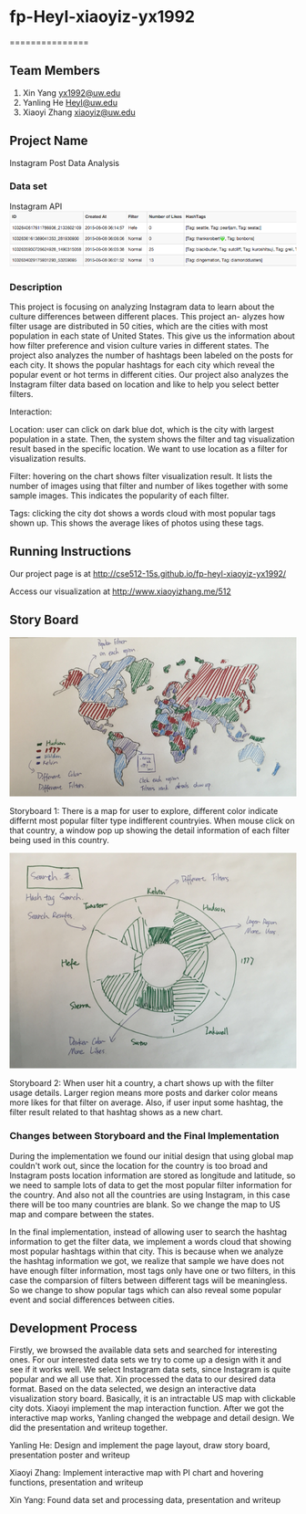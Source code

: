 # fp-Heyl-xiaoyiz-yx1992
===============

## Team Members

1. Xin Yang yx1992@uw.edu
2. Yanling He Heyl@uw.edu
3. Xiaoyi Zhang xiaoyiz@uw.edu

## Project Name

Instagram Post Data Analysis

### Data set

Instagram API
![alt tag](img/dataset.png)

### Description

This project is focusing on analyzing Instagram data to learn about the culture differences between different places. This project an- alyzes how filter usage are distributed in 50 cities, which are the cities with most population in each state of United States. This give us the information about how filter preference and vision culture varies in different states. The project also analyzes the number of hashtags been labeled on the posts for each city. It shows the popular hashtags for each city which reveal the popular event or hot terms in different cities. Our project also analyzes the Instagram filter data based on location and like to help you select better filters.

Interaction:

Location: user can click on dark blue dot, which is the city with largest population in a state. Then, the system shows the filter and tag visualization result based in the specific location. We want to use location as a filter for visualization results.

Filter: hovering on the chart shows filter visualization result. It lists the number of images using that filter and number of likes together with some sample images. This indicates the popularity of each filter.

Tags: clicking the city dot shows a words cloud with most popular tags shown up. This shows the average likes of photos using these tags.


## Running Instructions

Our project page is at http://cse512-15s.github.io/fp-heyl-xiaoyiz-yx1992/

Access our visualization at http://www.xiaoyizhang.me/512

## Story Board

![alt tag](img/storyboard1.png)

Storyboard 1: There is a map for user to explore, different color indicate differnt most popular filter type indifferent countryies. When mouse click on that country, a window pop up showing the detail information of each filter being used in this country.

![alt tag](img/storyboard2.png)

Storyboard 2: When user hit a country, a chart shows up with the filter usage details. Larger region means more posts and darker color means more likes for that filter on average. Also, if user input some hashtag, the filter result related to that hashtag shows as a new chart.

### Changes between Storyboard and the Final Implementation

During the implementation we found our initial design that using global map couldn't work out, since the location for the country is too broad and Instagram posts location information are stored as longitude and latitude, so we need to sample lots of data to get the most popular filter information for the country. And also not all the countries are using Instagram, in this case there will be too many countries are blank. So we change the map to US map and compare between the states.

In the final implementation, instead of allowing user to search the hashtag information to get the filter data, we implement a words cloud that showing most popular hashtags within that city. This is because when we analyze the hashtag information we got, we realize that sample we have does not have enough filter information, most tags only have one or two filters, in this case the comparsion of filters between different tags will be meaningless. So we change to show popular tags which can also reveal some popular event and social differences between cities.


## Development Process
Firstly, we browsed the available data sets and searched for interesting ones. For our interested data sets we try to come up a design with it and see if it works well. We select Instagram data sets, since Instagram is quite popular and we all use that. Xin processed the data to our desired data format. Based on the data selected, we design an interactive data visualization story board. Basically, it is an intractable US map with clickable city dots. Xiaoyi implement the map interaction function. After we got the interactive map works, Yanling changed the webpage and detail design. We did the presentation and writeup together. 

Yanling He: Design and implement the page layout, draw story board, presentation poster and writeup

Xiaoyi Zhang: Implement interactive map with PI chart and hovering functions, presentation and writeup

Xin Yang: Found data set and processing data, presentation and writeup
